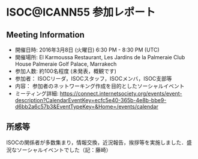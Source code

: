 # ISOC@ICANN55 参加レポート
## Meeting Information
*  開催日時: 2016年3月8日 (火曜日) 6:30 PM - 8:30 PM (UTC)
*  開催場所: El Karmoussa Restaurant, Les Jardins de la Palmeraie Club House Palmeraie Golf Palace, Marrakech
*  参加人数:  約100名程度 (未発表，概観です)
*  参加者： ISOCリーダ，ISOCスタッフ，ISOCメンバ，ISOC支部等
*  内容： 参加者のネットワーキング作成を目的としたソーシャルイベント
*  ミーティング詳細: https://connect.internetsociety.org/events/event-description?CalendarEventKey=ecfc5e40-365b-4e8b-bbe9-d6bb2a6c57b3&EventTypeKey=&Home=/events/calendar
## 所感等
ISOCの関係者が多数集まり，情報交換，近況報告，挨拶等を実施しました．盛況なソーシャルイベントでした（記：藤崎）

